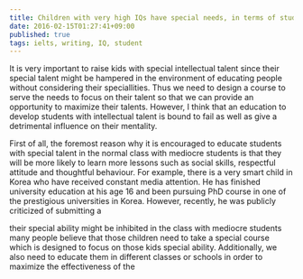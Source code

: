 ```yaml
---
title: Children with very high IQs have special needs, in terms of study materials and methods of teaching. In your opinion, should intellectually-gifted children be educated in separate schools or classrooms? Explain your opinion thoroughly
date: 2016-02-15T01:27:41+09:00
published: true
tags: ielts, writing, IQ, student
---
```




It is very important to raise kids with special intellectual talent since their special talent might be hampered in the environment of educating people without considering their speciallities. Thus we need to design a course to serve the needs to focus on their talent so that we can provide an opportunity to maximize their talents. However, I think that an education to develop students with intellectual talent is bound to fail as well as give a detrimental influence on their mentality.


First of all, the foremost reason why it is encouraged to educate students with special talent in the normal class with mediocre students is that they will be more likely to learn more lessons such as social skills, respectful attitude and thoughtful behaviour. For example, there is a very smart child in Korea who have received constant media attention. He has finished university education at his age 16 and been pursuing PhD course in one of the prestigious universities in Korea. However, recently, he was publicly criticized of submitting a


their special ability might be inhibited in the class with mediocre students
many people believe that those children need to take a special course which is designed to focus on those kids special ability. Additionally, we also need to educate them in different classes or schools in order to maximize the effectiveness of the
